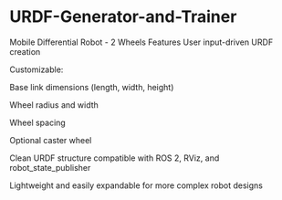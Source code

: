# URDF-Generator-and-Trainer
Mobile Differential Robot - 2 Wheels
Features
User input-driven URDF creation

Customizable:

Base link dimensions (length, width, height)

Wheel radius and width

Wheel spacing

Optional caster wheel

Clean URDF structure compatible with ROS 2, RViz, and robot_state_publisher

Lightweight and easily expandable for more complex robot designs
